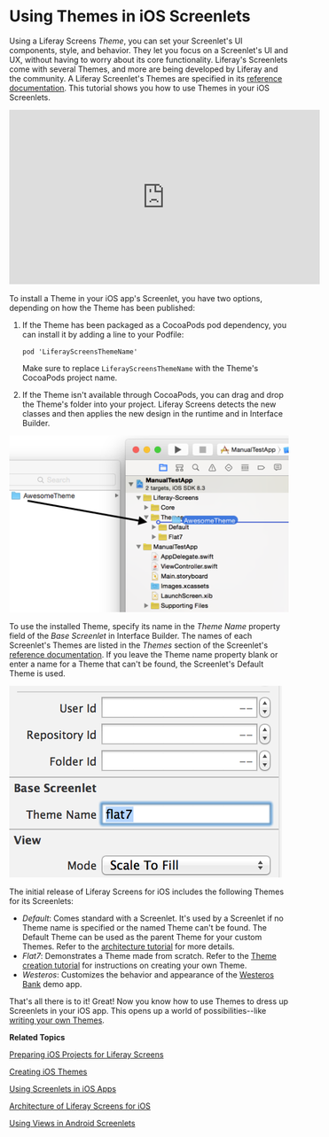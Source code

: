 # Using Themes in iOS Screenlets [](id=using-themes-in-ios-screenlets)

Using a Liferay Screens *Theme*, you can set your Screenlet's UI components,
style, and behavior. They let you focus on a Screenlet's UI and UX, without
having to worry about its core functionality. Liferay's Screenlets come with
several Themes, and more are being developed by Liferay and the community. A
Liferay Screenlet's Themes are specified in its
[reference documentation](/develop/reference/-/knowledge_base/7-0/screenlets-in-liferay-screens-for-ios).
This tutorial shows you how to use Themes in your iOS Screenlets. 

<iframe width="560" height="315" src="https://www.youtube.com/embed/vgwDZJcs3-Y" frameborder="0" allowfullscreen></iframe>

To install a Theme in your iOS app's Screenlet, you have two options, depending 
on how the Theme has been published:

1.  If the Theme has been packaged as a CocoaPods pod dependency, you can install 
    it by adding a line to your Podfile:

        pod 'LiferayScreensThemeName'

    Make sure to replace `LiferayScreensThemeName` with the Theme's
    CocoaPods project name. 

2. If the Theme isn't available through CocoaPods, you can drag and drop the 
   Theme's folder into your project. Liferay Screens detects the new classes and 
   then applies the new design in the runtime and in Interface Builder. 

![Figure 1: To install a Theme into an Xcode project, drag and drop the Theme's folder into it.](../../../images/screens-ios-xcode-install-theme.png)

To use the installed Theme, specify its name in the *Theme Name* property field
of the *Base Screenlet* in Interface Builder. The names of each Screenlet's
Themes are listed in the *Themes* section of the Screenlet's
[reference documentation](/develop/reference/-/knowledge_base/7-0/screenlets-in-liferay-screens-for-ios). 
If you leave the Theme name property blank or enter a name for a Theme that
can't be found, the Screenlet's Default Theme is used. 

![Figure 2: In Interface Builder, you specify a Screenlet's Theme by entering its name in the *Theme Name* field; this sets the Screenlet's `themeName` property.](../../../images/screens-ios-themes-property.png)

The initial release of Liferay Screens for iOS includes the following Themes for
its Screenlets: 

- *Default*: Comes standard with a Screenlet. It's used by a Screenlet if no
  Theme name is specified or the named Theme can't be found. The Default Theme 
  can be used as the parent Theme for your custom Themes. Refer to the 
  [architecture tutorial](/develop/tutorials/-/knowledge_base/7-0/architecture-of-liferay-screens-for-ios)
  for more details.
- *Flat7*: Demonstrates a Theme made from scratch. Refer to the 
  [Theme creation tutorial](/develop/tutorials/-/knowledge_base/7-0/creating-ios-themes) 
  for instructions on creating your own Theme.
- *Westeros*: Customizes the behavior and appearance of the
  [Westeros Bank](https://github.com/liferay/liferay-screens/tree/master/ios/Samples/WesterosBank) 
  demo app.

That's all there is to it! Great! Now you know how to use Themes to dress up 
Screenlets in your iOS app. This opens up a world of possibilities--like 
[writing your own Themes](/develop/tutorials/-/knowledge_base/7-0/creating-ios-themes).

**Related Topics**

[Preparing iOS Projects for Liferay Screens](/develop/tutorials/-/knowledge_base/7-0/preparing-ios-projects-for-liferay-screens)

[Creating iOS Themes](/develop/tutorials/-/knowledge_base/7-0/creating-ios-themes)

[Using Screenlets in iOS Apps](/develop/tutorials/-/knowledge_base/7-0/using-screenlets-ios-apps)

[Architecture of Liferay Screens for iOS](/develop/tutorials/-/knowledge_base/7-0/architecture-of-liferay-screens-for-ios)

[Using Views in Android Screenlets](/develop/tutorials/-/knowledge_base/7-0/using-views-in-android-screenlets)

